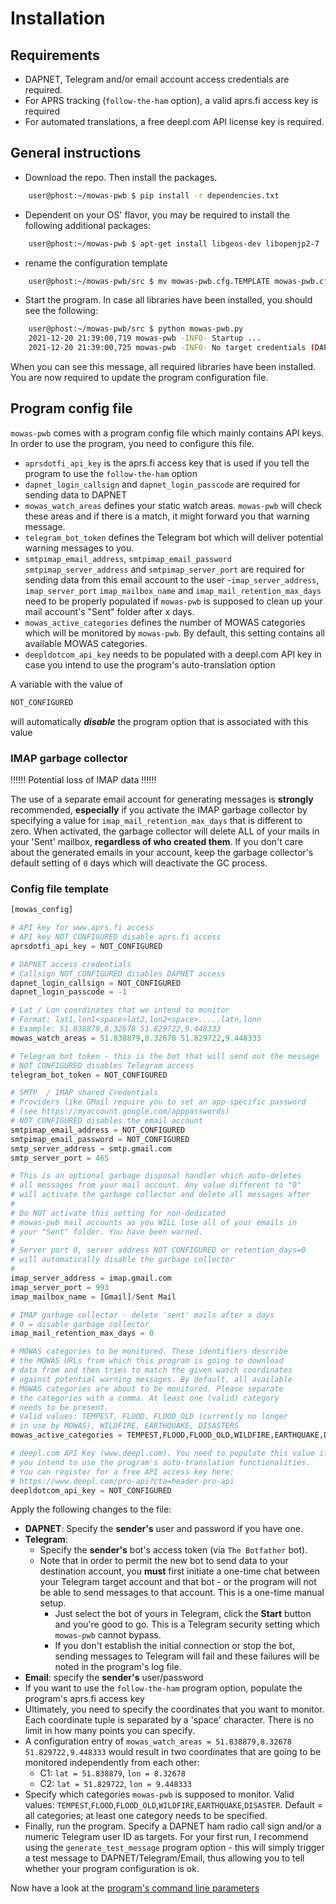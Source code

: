 # Installation

## Requirements

- DAPNET, Telegram and/or email account  access credentials are required.
- For APRS tracking (``follow-the-ham`` option), a valid aprs.fi access key is required
- For automated translations, a free deepl.com API license key is required.

## General instructions

- Download the repo. Then install the packages.

```bash
    user@phost:~/mowas-pwb $ pip install -r dependencies.txt
```

- Dependent on your OS' flavor, you may be required to install the following additional packages:

```bash
    user@phost:~/mowas-pwb $ apt-get install libgeos-dev libopenjp2-7
```

- rename the configuration template

```bash
    user@phost:~/mowas-pwb/src $ mv mowas-pwb.cfg.TEMPLATE mowas-pwb.cfg
```

- Start the program. In case all libraries have been installed, you should see the following:

```bash
    user@phost:~/mowas-pwb/src $ python mowas-pwb.py
    2021-12-20 21:39:00,719 mowas-pwb -INFO- Startup ...
    2021-12-20 21:39:00,725 mowas-pwb -INFO- No target credentials (DAPNET, Email or Telegram) configured or no messaging destinations specified; exiting ...
```

When you can see this message, all required libraries have been installed. You are now required to update the program configuration file.

## Program config file

``mowas-pwb`` comes with a program config file which mainly contains API keys. In order to use the program, you need to configure this file. 

- ``aprsdotfi_api_key`` is the aprs.fi access key that is used if you tell the program to use the ``follow-the-ham`` option
- ``dapnet_login_callsign`` and ``dapnet_login_passcode`` are required for sending data to DAPNET
- ``mowas_watch_areas`` defines your static watch areas. ``mowas-pwb`` will check these areas and if there is a match, it might forward you that warning message.
- ``telegram_bot_token`` defines the Telegram bot which will deliver potential warning messages to you.
- ``smtpimap_email_address``, ``smtpimap_email_password`` ``smtpimap_server_address`` and ``smtpimap_server_port`` are required for sending data from this email account to the user
-``imap_server_address``, ``imap_server_port`` ``imap_mailbox_name`` and ``imap_mail_retention_max_days`` need to be properly populated if ``mowas-pwb`` is supposed to clean up your mail account's "Sent" folder after x days.  
- ``mowas_active_categories`` defines the number of MOWAS categories which will be monitored by ``mowas-pwb``. By default, this setting contains all available MOWAS categories.
- ``deepldotcom_api_key`` needs to be populated with a deepl.com API key in case you intend to use the program's auto-translation option

A variable with the value of

```python
NOT_CONFIGURED
```

will automatically ___disable___ the program option that is associated with this value

### IMAP garbage collector

:bangbang::bangbang::bangbang: Potential loss of IMAP data :bangbang::bangbang::bangbang:

The use of a separate email account for generating messages is __strongly__ recommended, __especially__ if you activate the IMAP garbage collector by specifying a value for ``imap_mail_retention_max_days`` that is different to zero. When activated, the garbage collector will delete ALL of your mails in your 'Sent' mailbox, __regardless of who created them__. If you don't care about the generated emails in your account, keep the garbage collector's default setting of ```0``` days which will deactivate the GC process.

### Config file template

```python
[mowas_config]

# API key for www.aprs.fi access
# API key NOT_CONFIGURED disable aprs.fi access
aprsdotfi_api_key = NOT_CONFIGURED

# DAPNET access credentials
# Callsign NOT_CONFIGURED disables DAPNET access
dapnet_login_callsign = NOT_CONFIGURED
dapnet_login_passcode = -1

# Lat / Lon coordinates that we intend to monitor
# Format: lat1,lon1<space>lat2,lon2<space>.....latn,lonn
# Example: 51.838879,8.32678 51.829722,9.448333
mowas_watch_areas = 51.838879,8.32678 51.829722,9.448333

# Telegram bot token - this is the bot that will send out the message
# NOT_CONFIGURED disables Telegram access
telegram_bot_token = NOT_CONFIGURED

# SMTP  / IMAP shared Credentials
# Providers like GMail require you to set an app-specific password
# (see https://myaccount.google.com/apppasswords)
# NOT_CONFIGURED disables the email account
smtpimap_email_address = NOT_CONFIGURED
smtpimap_email_password = NOT_CONFIGURED
smtp_server_address = smtp.gmail.com
smtp_server_port = 465

# This is an optional garbage disposal handler which auto-deletes
# all messages from your mail account. Any value different to "0"
# will activate the garbage collector and delete all messages after
#
# Do NOT activate this setting for non-dedicated
# mowas-pwb mail accounts as you WILL lose all of your emails in
# your "Sent" folder. You have been warned.
# 
# Server port 0, server address NOT CONFIGURED or retention_days=0
# will automatically disable the garbage collector
#
imap_server_address = imap.gmail.com
imap_server_port = 993
imap_mailbox_name = [Gmail]/Sent Mail

# IMAP garbage collector - delete 'sent' mails after x days
# 0 = disable garbage collector
imap_mail_retention_max_days = 0

# MOWAS categories to be monitored. These identifiers describe
# the MOWAS URLs from which this program is going to download
# data from and then tries to match the given watch coordinates 
# against potential warning messages. By default, all available
# MOWAS categories are about to be monitored. Please separate
# the categories with a comma. At least one (valid) category
# needs to be present.
# Valid values: TEMPEST, FLOOD, FLOOD_OLD (currently no longer
# in use by MOWAS), WILDFIRE, EARTHQUAKE, DISASTERS
mowas_active_categories = TEMPEST,FLOOD,FLOOD_OLD,WILDFIRE,EARTHQUAKE,DISASTERS

# deepl.com API Key (www.deepl.com). You need to populate this value if
# you intend to use the program's auto-translation functionalities.
# You can register for a free API access key here:
# https://www.deepl.com/pro-api?cta=header-pro-api
deepldotcom_api_key = NOT_CONFIGURED
```

Apply the following changes to the file:

- __DAPNET__: Specify the __sender's__ user and password if you have one.
- __Telegram__: 
    - Specify the __sender's__ bot's access token (via ``The Botfather`` bot).
    - Note that in order to permit the new bot to send data to your destination account, you __must__ first initiate a one-time chat between your Telegram target account and that bot - or the program will not be able to send messages to that account. This is a one-time manual setup.
        - Just select the bot of yours in Telegram, click the __Start__ button and you're good to go. This is a Telegram security setting which ```mowas-pwb``` cannot bypass. 
        - If you don't establish the initial connection or stop the bot, sending messages to Telegram will fail and these failures will be noted in the program's log file.
- __Email__: specify the __sender's__ user/password
- If you want to use the ``follow-the-ham`` program option, populate the program's aprs.fi access key
- Ultimately, you need to specify the coordinates that you want to monitor. Each coordinate tuple is separated by a 'space' character. There is no limit in how many points you can specify.
- A configuration entry of ``mowas_watch_areas = 51.838879,8.32678 51.829722,9.448333`` would result in two coordinates that are going to be monitored independently from each other:
    - C1: ``lat = 51.838879``, ``lon = 8.32678``
    - C2: ``lat = 51.829722``, ``lon = 9.448333``
- Specify which categories ``mowas-pwb`` is supposed to monitor. Valid values: ``TEMPEST``,``FLOOD``,``FLOOD_OLD``,``WILDFIRE``,``EARTHQUAKE``,``DISASTER``. Default = all categories; at least one category needs to be specified.
 - Finally, run the program. Specify a DAPNET ham radio call sign and/or a numeric Telegram user ID as targets. For your first run, I recommend using the ``generate_test_message`` program option - this will simply trigger a test message to DAPNET/Telegram/Email, thus allowing you to tell whether your program configuration is ok.

Now have a look at the [program's command line parameters](COMMANDS.md)
